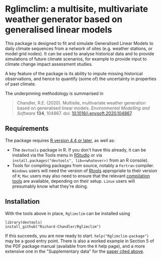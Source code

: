 # Rglimclim: a multisite, multivariate weather generator based on generalised linear models

This package is designed to fit and simulate Generalised Linear Models to daily climate sequences from a network of sites (e.g. weather stations, or model grid nodes). It can be used to analyse historical data and to provide simulations of future climate scenarios, for example to provide input to climate change impact assessment studies.

A key feature of the package is its ability to impute missing historical observations, and hence to quantify (some of) the uncertainty in properties of past climate.

The underpinning methodology is summarised in 

> Chandler, R.E. (2020). Multisite, multivariate weather generation based on generalised linear models. _Environmental Modelling and Software_ **134**, 104867. doi: [10.1016/j.envsoft.2020.104867](https://doi.org/10.1016/j.envsoft.2020.104867). 

## Requirements

The package requires [R version 4.4 or later](https://www.r-project.org/), as well as:

* The `devtools` package in R. If you don't have this already, it can be installed via the Tools menu in [RStudio](https://posit.co/download/rstudio-desktop/) or via `install.packages("devtools", lib=<whatever>)` from an R console).
* Tools for compiling packages from source, notably a `Fortran` compiler. `Windows` users will need the version of [Rtools](https://cran.r-project.org/bin/windows/Rtools/) appropriate to their version of `R`; `Mac` users may also need to ensure that the relevant [compilation tools](https://mac.r-project.org/tools/) are available, depending on their setup. `Linux` users will presumably know what they're doing. 

## Installation

With the tools above in place, `Rglimclim` can be installed using

```
library(devtools)
install_github("Richard-Chandler/Rglimclim")
```

If this succeeds, you are now ready to start. `help("Rglimclim-package")` may be a good entry point. There is also a worked example in Section 5 of the PDF package manual (available from the `R` help page), and a more extensive one in the "Supplementary data" for the [paper cited above](https://doi.org/10.1016/j.envsoft.2020.104867). 
